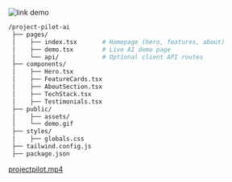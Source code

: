 ![link demo](https://github.com/user-attachments/assets/29b83d6b-2f1b-4da4-b5a2-2d5eec6c215e)



```bash
/project-pilot-ai
 ├── pages/
 │    ├── index.tsx       # Homepage (hero, features, about)
 │    ├── demo.tsx        # Live AI demo page
 │    └── api/            # Optional client API routes
 ├── components/
 │    ├── Hero.tsx
 │    ├── FeatureCards.tsx
 │    ├── AboutSection.tsx
 │    ├── TechStack.tsx
 │    ├── Testimonials.tsx
 ├── public/
 │    ├── assets/
 │    └── demo.gif
 ├── styles/
 │    ├── globals.css
 ├── tailwind.config.js
 ├── package.json

```
[projectpilot.mp4](https://chatgpt.com/s/m_68e4f7344b2481918b4714f2dd136e82)

